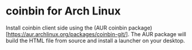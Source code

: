 # coinbin for Arch Linux

Install coinbin client side using the (AUR coinbin package)[https://aur.archlinux.org/packages/coinbin-git/]. The AUR package will build the HTML file from source and install a launcher on your desktop.
